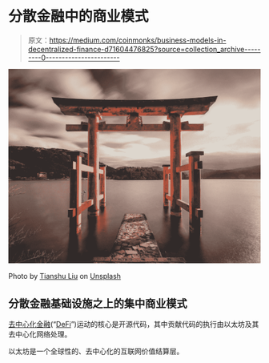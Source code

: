 # 分散金融中的商业模式

> 原文：<https://medium.com/coinmonks/business-models-in-decentralized-finance-d71604476825?source=collection_archive---------0----------------------->

![](img/6f652576db7884bb95b4394c88f9e824.png)

Photo by [Tianshu Liu](https://unsplash.com/@tianshu?utm_source=medium&utm_medium=referral) on [Unsplash](https://unsplash.com?utm_source=medium&utm_medium=referral)

## 分散金融基础设施之上的集中商业模式

[去中心化金融](https://blog.coincodecap.com/the-ultimate-guide-to-defi-decentralized-finance)(“[DeFi](https://blog.coincodecap.com/the-ultimate-guide-to-defi-decentralized-finance)”)运动的核心是开源代码，其中贡献代码的执行由以太坊及其去中心化网络处理。

以太坊是一个全球性的、去中心化的互联网价值结算层。